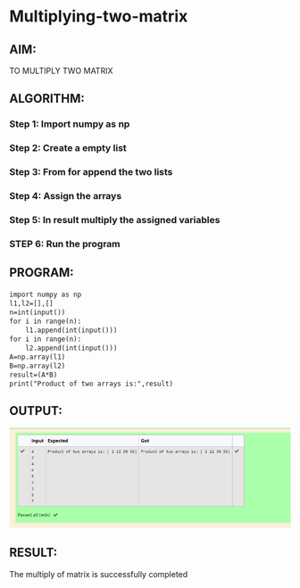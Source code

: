 # Multiplying-two-matrix

## AIM:
 TO MULTIPLY TWO MATRIX
## ALGORITHM:

### Step 1: Import numpy as np
### Step 2: Create a empty list
### Step 3: From for append the two lists
### Step 4: Assign the arrays 
### Step 5: In result multiply the assigned variables
### STEP 6: Run the program

## PROGRAM: 
~~~
import numpy as np
l1,l2=[],[]
n=int(input())
for i in range(n):
    l1.append(int(input()))
for i in range(n):
    l2.append(int(input()))
A=np.array(l1)
B=np.array(l2)
result=(A*B)
print("Product of two arrays is:",result)
~~~
## OUTPUT:
![output](./multiply.png)
## RESULT:

The multiply of matrix is successfully completed